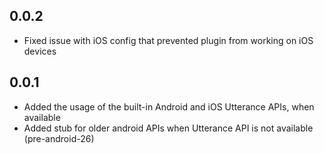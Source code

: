 ## 0.0.2

* Fixed issue with iOS config that prevented plugin from working on iOS devices

## 0.0.1

* Added the usage of the built-in Android and iOS Utterance APIs, when available
* Added stub for older android APIs when Utterance API is not available (pre-android-26)

